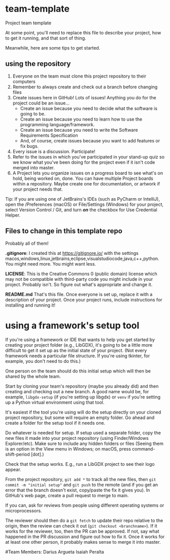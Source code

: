 # team-template
Project team template

At some point, you'll need to replace this file to describe your project, how to get it running, and that sort of thing.

Meanwhile, here are some tips to get started.

## using the repository

1. Everyone on the team must clone this project repository to their computers
3. Remember to always create and check out a branch before changing files
2. Create issues here in GitHub! Lots of issues! Anything you do for the project could be an issue...
    * Create an issue because you need to decide what the software is going to be.
    * Create an issue because you need to learn how to use the programming language/framework.
    * Create an issue because you need to write the Software Requirements Specification
    * And, of course, create issues because you want to add features or fix bugs.
3. Every issue is a discussion. Participate!
4. Refer to the issues in which you've participated in your stand-up quiz so we know what you've been doing for the project even if it isn't code merged into master.
5. A Project lets you organize issues on a progress board to see what's on hold, being worked on, done. You can have multiple Project boards within a repository. Maybe create one for documentation, or artwork if your project needs that.

Tip: If you are using one of JetBrains's IDEs (such as PyCharm or IntelliJ), open the <Application>/Preferences (macOS) or File/Settings (Windows) for your project, select Version Control / Git, and turn ***on*** the checkbox for Use Credential Helper.

## Files to change in this template repo
Probably all of them!

**.gitignore**: I created this at https://gitignore.io/ with the settings macos,windows,linux,jetbrains,eclipse,visualstudiocode,java,c++,python. You might need more. You might want less.

**LICENSE**: This is the Creative Commons 0 (public domain) license which may not be compatible with third-party code you might include in your project. Probably isn't. So figure out what's appropriate and change it.

**README.md** That's this file. Once everyone is set up, replace it with a description of your project. Once your project runs, include instructions for installing and running it!

# using a framework's setup tool
If you're using a framework or IDE that wants to help you get started by creating your project folder (e.g., LibGDX), it's going to be a little more difficult to get it set up as the initial state of your project. (Not every framework needs a particular file structure. If you're using tkinter, for example, you don't need to do this.)

One person on the team should do this initial setup which will then be shared by the whole team. 

Start by cloning your team's repository (maybe you already did) and then creating and checking out a new branch. A good name would be, for example, `libgdx-setup` (if you're setting up libgdx) or `venv` if you're setting up a Python virtual environment using that tool.

It's easiest if the tool you're using will do the setup directly on your cloned project repository, but some will require an empty folder. Go ahead and create a folder for the setup tool if it needs one. 

Do whatever is needed for setup. If setup used a separate folder, copy the new files it made into your project repository (using Finder/Windows Explorer/etc). Make sure to include any hidden folders or files (Seeing them is an option in the View menu in Windows; on macOS, press command-shift-period [dot].)  

Check that the setup works. E.g., run a LibGDX project to see their logo appear.

From the project repository, `git add *` to track all the new files, then `git commit -m "initial setup"` and `git push` to the remote (and if you get an error that the branch doesn't exist, copy/paste the fix it gives you). In GitHub's web page, create a pull request to merge to main.

If you can, ask for reviews from people using different operating systems or microprocessors.

The reviewer should then do a ``git fetch`` to update their repo relative to the origin, then the review can  check it out (``git checkout <branchname>``). If it works for the reviewer, too, then the PR can be approved. If not, say what happened in the PR discussion and figure out how to fix it. Once it works for at least one other person, it probably makes sense to merge it into master.

#Team Members:
Darius Argueta
Isaiah Peralta
